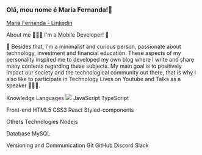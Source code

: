 ### Olá, meu nome é Maria Fernanda!🌻 

[Maria Fernanda - Linkedin](https://www.linkedin.com/in/maria-fernanda-lanconi/)

About me
👩🏻‍💻 I'm a Mobile Developer! 📱

📃 Besides that, I'm a minimalist and curious person, passionate about technology, investment and financial education. These aspects of my personality inspired me to developed my own blog where I write and share many contents regarding these subjects. My main goal is to positively impact our society and the technological community out there, that is why I also like to participate in Technology Lives on Youtube and Talks as a speaker 👩🏻‍🎤.

Knowledge
Languages <img src="https://img.shields.io/static/v1?label=Blog&message=Rocketseat&color=7159c1&style=for-the-badge&logo=ghost"/> JavaScript TypeScript 

Front-end  HTML5 CSS3 React Styled-components

Others Technologies Nodejs 

Database MySQL 

Versioning and Communication Git GitHub Discord Slack

